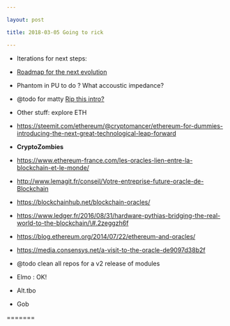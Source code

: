 ```yaml
---

layout: post

title: 2018-03-05 Going to rick

---
```



-   Iterations for next steps:
-   [Roadmap for the next evolution](/matty/mat2un.md)
-   Phantom in PU to do ? What accoustic impedance?
-   @todo for matty [Rip this
    intro?](https://qspace.library.queensu.ca/bitstream/handle/1974/6235/Wall_Kieran_A_201012_PhD.pdf?sequence=1&isAllowed=y)

-   Other stuff: explore ETH

-   https://steemit.com/ethereum/@cryptomancer/ethereum-for-dummies-introducing-the-next-great-technological-leap-forward
-   **CryptoZombies**
-   https://www.ethereum-france.com/les-oracles-lien-entre-la-blockchain-et-le-monde/
-   http://www.lemagit.fr/conseil/Votre-entreprise-future-oracle-de-Blockchain
-   https://blockchainhub.net/blockchain-oracles/
-   https://www.ledger.fr/2016/08/31/hardware-pythias-bridging-the-real-world-to-the-blockchain/\#.2zeggzh6f
-   https://blog.ethereum.org/2014/07/22/ethereum-and-oracles/
-   https://media.consensys.net/a-visit-to-the-oracle-de9097d38b2f

-   @todo clean all repos for a v2 release of modules

-   Elmo : OK!
-   Alt.tbo
-   Gob

=======

